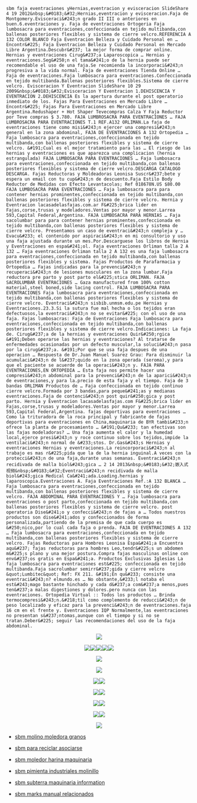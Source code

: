 
```
sbm faja eventraciones yHernias,eventracion y evisceracion SlideShare 4 19 2012&nbsp;&#0183;&#32;Hernias,eventracion y evisceracion.Faja de Montgomery.Evisceraci&#243;n grado II III o anteriores en buen.6.eventraciones y. Faja de eventraciones Ortogeria Faja lumbosacra para eventraciones,confeccionada en tejido multibanda,con ballenas posteriores flexibles y sistema de cierre velcro.REFERENCIA A 132 COLOR BLANCO Faja Eventracion Belleza y Cuidado Personal en … Encontr&#225; Faja Eventracion Belleza y Cuidado Personal en Mercado Libre Argentina.Descubr&#237; la mejor forma de comprar online. Hernias y eventraciones Cirug&#237;a Laparoscopica … Hernias y eventraciones.Seg&#250;n el tama&#241;o de la hernia puede ser recomendable el uso de una faja.Se recomienda la incorporaci&#243;n progresiva a la vida normal. Faja de eventraciones Tienda Online … Faja de eventraciones.Faja lumbosacra para eventraciones.Confeccionada en tejido multibanda.Ballenas posteriores flexibles.Sistema de cierre velcro. Evisceracion Y Eventracion SlideShare 10 29 2009&nbsp;&#0183;&#32;Evisceracion Y Eventracion 1.DEHISCENCIA Y EVENTRACION 2.DEHISCENCIA Es la apertura durante el post operatorio inmediato de los. Fajas Para Eventraciones en Mercado Libre … Encontr&#225; Fajas Para Eventraciones en Mercado Libre Argentina.Redushaper + Hot Shaper Tevecompras Calza Y Faja Reductor por Teve compras $ 3.780. FAJA LUMBROSACRA PARA EVENTRACIONES … FAJA LUMBROSACRA PARA EVENTRACIONES T.1 REF.A132 ORLIMAN.La faja de eventraciones tiene como misi&#243;n ejercer una compresi&#243;n general en la zona abdominal, FAJA DE EVENTRACIONES A 132 Ortopedia … Faja lumbosacra para eventraciones,confeccionada en tejido multibanda,con ballenas posteriores flexibles y sistema de cierre velcro. &#191;Cual es el mejor tratamiento para las … El riesgo de las hernias y eventraciones es que aparezca una complicacion (hernia estrangulada) FAJA LUMBOSACRA PARA EVENTRACIONES … Faja lumbosacra para eventraciones,confeccionada en tejido multibanda,con ballenas posteriores flexibles y sistema de cierre velcro.DESCARGA CATALOGO DESCARGA. Fajas Reductoras y Moldeadoras Leonisa Suscr&#237;bete y espera un email con tu cup&#243;n de descuento.Faja Estilo Body Reductor de Medidas con Efecto Levantacolas; Ref 018678N.US $80.00 FAJA LUMBOSACRA PARA EVENTRACIONES … Faja lumbosacra para para contener hernias prominentes,confeccionada en tejido multibanda,con ballenas posteriores flexibles y sistema de cierre velcro. Hernia y Eventracion lacasadelasfajas.com.ar F&#225;brica lider en Fajas,corse,trusas y modeladores.Ventas por mayor y menor.Larrea 593,Capital Federal,Argentina. FAJA LUMBOSACRA PARA HERNIAS … Faja sacolumbar para para contener hernias prominentes,confeccionada en tejido multibanda,con ballenas posteriores flexibles y sistema de cierre velcro. Presentamos un caso de eventraci&#243;n compleja y … Evacu&#233; el contenido por aspiraci&#243;n en mi consultorio y uso una faja ajustada durante un mes.Por.Descarguese los libros de Hernia y Eventraciones en espa&#241;ol. Faja eventraciones Orliman talla 2 A 132 … Faja eventraciones Orliman talla 2 A 132 es una faja lumbosacra para eventraciones,confeccionada en tejido multibanda,con ballenas posteriores flexibles y sistema. Fajas Productos de Parafarmacia y Ortopedia … Fajas indicadas para la prevenci&#243;n y recuperaci&#243;n de lesiones musculares en la zona lumbar.Faja reductora pre parto y post parto el&#225;stica ORLIMAN. FAJA SACROLUMBAR EVENTRACIONES … Gaza manufactured from 100% cotton material,steel boned,side lacing control. FAJA LUMBOSACRA PARA EVENTRACIONES Faja lumbosacra para eventraciones,confeccionada en tejido multibanda,con ballenas posteriores flexibles y sistema de cierre velcro. Eventraci&#243;n sisbib.unmsm.edu.pe Hernias y Eventraciones.23.3.Si la sutura fue mal hecha o los tejidos eran defectuosos,la eventraci&#243;n no se evitar&#225; con el uso de una faja. Fajas lumbosacras: Faja de Eventraciones Faja lumbosacra para eventraciones,confeccionada en tejido multibanda,con ballenas posteriores flexibles y sistema de cierre velcro.Indicaciones: La faja de. Cirug&#237;a de la hernias y eventraciones Quir&#250;rgica &#191;Deben operarse las hernias y eventraciones? Al tratarse de enfermedades ocasionadas por un defecto muscular,la soluci&#243;n pasa por la cirug&#237;a. &#191;Por que se usa faja despues de una operacion … Respuesta de Dr.Juan Manuel Suarez Grau: Para disminuir la acumulaci&#243;n de l&#237;quido en la zona operada (seroma),y para que el paciente se acuerde de la operaci&#243;n y. FAJA PARA EVENTRACIONES,EN ORTOPEDIA … Esta faja nos permite hacer una compresi&#243;n abdominal para la prevenci&#243;n de la aparici&#243;n de eventraciones,y para la.precio de esta faja y el tiempo. Faja de 3 bandas ORLIMAN Productos de … Faja confeccionada en tejido continuo cierre velcro.Formada por 3 bandas,para peque&#241;as y medianas eventraciones.Faja de contenci&#243;n post quir&#250;gica y post parto. Hernia y Eventracion lacasadelasfajas.com F&#225;brica lider en Fajas,corse,trusas y modeladores.Ventas por mayor y menor.Larrea 593,Capital Federal,Argentina. fajas deportivas para eventraciones … Como la trituradora de la roca principal y fabricante de fajas deportivas para eventraciones en China,maquinaria de BYR tambi&#233;n ofrece la planta de procesamiento … &#191;Qu&#233; tan efectivas son las fajas modeladoras? … Una faja aumenta el calor y la humedad local,ejerce presi&#243;n y roce continuo sobre los tejidos,impide la ventilaci&#243;n normal de &#233;stos. Dr.Gas&#243;s Hernias y eventraciones Hernias y eventraciones.La reincorporaci&#243;n al trabajo es mas r&#225;pida que la de la hernia inguinal.A veces con la protecci&#243;n de una faja,durante unas semanas. Eventraci&#243;n recidivada de malla biol&#243;gica … 2 14 2013&nbsp;&#0183;&#32;嵌入式视频&nbsp;&#0183;&#32;Eventraci&#243;n recidivada de malla biol&#243;gica Medical Ca&#241;ada.Loading.hernias y laparoscopia.Eventraciones A. Faja Eventraciones Ref.:A 132 BLANCA … Faja lumbosacra para eventraciones,confeccionada en tejido multibanda,con ballenas posteriores flexibles y sistema de cierre velcro. FAJA ABDOMINAL PARA EVENTRACIONES Y … Faja lumbosacra para eventraciones o post parto,confeccionada en tejido multibanda,con ballenas posteriores flexibles y sistema de cierre velcro. post operatoria Dise&#241;o y confecci&#243;n de fajas a … Todos nuestros productos son dise&#241;ados y confeccionados de forma personalizada,partiendo de la premisa de que cada cuerpo es &#250;nico,por lo cual cada faja o prenda. FAJA DE EVENTRACIONES A 132 … Faja lumbosacra para eventraciones,confeccionada en tejido multibanda,con ballenas posteriores flexibles y sistema de cierre velcro. Fajas Reductoras para Hombres Leonisa Espa&#241;a Encuentra aqu&#237; fajas reductoras para hombres Leo,tendr&#225;s un abdomen m&#225;s plano y una mejor postura.Compra fajas masculinas online con env&#237;os gratis en Espa&#241;a. Productos Exclusivas Iglesias La faja lumbosacra para eventraciones est&#225; confeccionada en tejido multibanda.Faja sacrolumbar semirr&#237;gida y cierre velcro &quot;Lumbitec&quot; Ref: FX 211. &#191;En qu&#233; consiste una eventraci&#243;n? elmundo.es … No obstante,&#233;l notaba el est&#243;mago bastante hinchado y cada d&#237;a com&#237;a menos,pues ten&#237;a malas digestiones y dolores.pero nunca con las eventraciones. Ortopedia Virtual :: Todos los productos … Brinda termocompresi&#243;n.&#218;til como complemento de reducci&#243;n de peso localizado y eficaz para la prevenci&#243;n de eventraciones.faja 16 cm en el frente y. Eventraciones IQP Normalmente,las eventraciones no presentan s&#237;ntomas,aunque con el tiempo y si no se tratan.Deber&#225; seguir las recomendaciones del uso de la faja abdominal. 
```

<div align="center">

<a href="https://es-crusher.shibang-china.com/github&k=sbm+faja+eventraciones+y"><img src="https://static.shibang-china.com/es/crusher/logo.jpg"></a>

<a href="https://es-crusher.shibang-china.com/github&k=sbm+faja+eventraciones+y"><img src="https://static.shibang-china.com/es/crusher/index.jpg"></a><a href="https://es-crusher.shibang-china.com/material.htmlgithub&k=sbm+faja+eventraciones+y"><img src="https://static.shibang-china.com/es/crusher/material.jpg"></a><a href="https://es-crusher.shibang-china.com/application.htmlgithub&k=sbm+faja+eventraciones+y"><img src="https://static.shibang-china.com/es/crusher/application.jpg"></a><a href="https://es-crusher.shibang-china.com/aboutus.htmlgithub&k=sbm+faja+eventraciones+y"><img src="https://static.shibang-china.com/es/crusher/aboutus.jpg"></a><a href="https://es-crusher.shibang-china.com/contact.htmlgithub&k=sbm+faja+eventraciones+y"><img src="https://static.shibang-china.com/es/crusher/contact.jpg"></a>

<a href="https://es-crusher.shibang-china.com/github&k=sbm+faja+eventraciones+y"><img src="https://static.shibang-china.com/es/crusher/banner.jpg"></a>

<a href="https://swt.shibang-china.com/github&k=sbm+faja+eventraciones+y"><img src="https://static.shibang-china.com/es/crusher/text.jpg"></a>

<a href="https://swt.shibang-china.com/github&k=sbm+faja+eventraciones+y"><img src="https://static.shibang-china.com/es/crusher/chat.jpg"></a><a href="https://es-crusher.shibang-china.com/contact.htmlgithub&k=sbm+faja+eventraciones+y"><img src="https://static.shibang-china.com/es/crusher/message.jpg"></a>

<a href="https://es-crusher.shibang-china.com/products/pe.htmlgithub&k=sbm+faja+eventraciones+y"><img src="https://static.shibang-china.com/es/crusher/pe.jpg"></a><a href="https://es-crusher.shibang-china.com/products/pf.htmlgithub&k=sbm+faja+eventraciones+y"><img src="https://static.shibang-china.com/es/crusher/pf.jpg"></a>

<a href="https://es-crusher.shibang-china.com/products/hpt.htmlgithub&k=sbm+faja+eventraciones+y"><img src="https://static.shibang-china.com/es/crusher/hpt.jpg"></a><a href="https://es-crusher.shibang-china.com/products/vsi.htmlgithub&k=sbm+faja+eventraciones+y"><img src="https://static.shibang-china.com/es/crusher/vsi.jpg"></a>

<a href="https://es-crusher.shibang-china.com/products/klv.htmlgithub&k=sbm+faja+eventraciones+y"><img src="https://static.shibang-china.com/es/crusher/klv.jpg"></a><a href="https://es-crusher.shibang-china.com/products/portable.htmlgithub&k=sbm+faja+eventraciones+y"><img src="https://static.shibang-china.com/es/crusher/portable.jpg"></a>

<a href="https://swt.shibang-china.com/github&k=sbm+faja+eventraciones+y"><img src="https://static.shibang-china.com/es/crusher/case.jpg"></a>

</div>


* [sbm molino moledora granos](sbm%20molino%20moledora%20granos.md)

* [sbm para reciclar asociarse](sbm%20para%20reciclar%20asociarse.md)

* [sbm moledor harina maquinaria](sbm%20moledor%20harina%20maquinaria.md)

* [sbm pimienta industriales molinillo](sbm%20pimienta%20industriales%20molinillo.md)

* [sbm subterra maquinaria information](sbm%20subterra%20maquinaria%20information.md)

* [sbm marks manual relacionados](sbm%20marks%20manual%20relacionados.md)